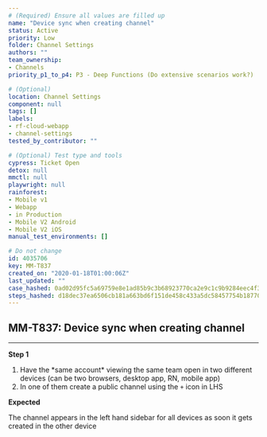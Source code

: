 ```yaml
---
# (Required) Ensure all values are filled up
name: "Device sync when creating channel"
status: Active
priority: Low
folder: Channel Settings
authors: ""
team_ownership:
- Channels
priority_p1_to_p4: P3 - Deep Functions (Do extensive scenarios work?)

# (Optional)
location: Channel Settings
component: null
tags: []
labels:
- rf-cloud-webapp
- channel-settings
tested_by_contributor: ""

# (Optional) Test type and tools
cypress: Ticket Open
detox: null
mmctl: null
playwright: null
rainforest:
- Mobile v1
- Webapp
- in Production
- Mobile V2 Android
- Mobile V2 iOS
manual_test_environments: []

# Do not change
id: 4035706
key: MM-T837
created_on: "2020-01-18T01:00:06Z"
last_updated: ""
case_hashed: 0ad02d95fc5a69759e8e1ad85b9c3b68923770ca2e9c1c9b9284eec4f39ff02c2278a6f6ba437d5e9be2f6f97215da54
steps_hashed: d18dec37ea6506cb181a663bd6f151de458c433a5dc58457754b18770a6097ec2b900f51c3a59ae335dd725a74cf0894
---
```


<!-- (Auto-generated) Based on frontmatter's "key" and "name" -->

## MM-T837: Device sync when creating channel

---

**Step 1**

1. Have the \*same account\* viewing the same team open in two different devices (can be two browsers, desktop app, RN, mobile app)
2. In one of them create a public channel using the `+` icon in LHS

**Expected**

The channel appears in the left hand sidebar for all devices as soon it gets created in the other device
